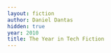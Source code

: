 ```yaml
---
layout: fiction
author: Daniel Dantas
hidden: true
year: 2010
title: The Year in Tech Fiction
---
```

